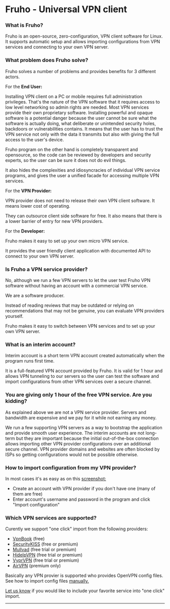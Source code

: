 # Fruho - Universal VPN client

### What is Fruho?

Fruho is an open-source, zero-configuration, VPN client software for Linux. It supports automatic setup and allows importing configurations from VPN services and connecting to your own VPN server.

### What problem does Fruho solve?

Fruho solves a number of problems and provides benefits for 3 different actors.

For the **End User:**

Installing VPN client on a PC or mobile requires full administration privileges. That's the nature of the VPN software that it requires access to low level networking so admin rights are needed. Most VPN services provide their own proprietary software. Installing powerful and opaque software is a potential danger because the user cannot be sure what the software is actually doing, what deliberate or unintended security holes, backdoors or vulnerabilities contains. It means that the user has to trust the VPN service not only with the data it transmits but also with giving the full access to the user's device.

Fruho program on the other hand is completely transparent and opensource, so the code can be reviewed by developers and security experts, so the user can be sure it does not do evil things.

It also hides the complexities and idiosyncracies of individual VPN service programs, and gives the user a unified facade for accessing multiple VPN services.

For the **VPN Provider:**

VPN provider does not need to release their own VPN client software. It means lower cost of operating.

They can outsource client side software for free. It also means that there is a lower barrier of entry for new VPN providers.

For the **Developer:**

Fruho makes it easy to set up your own micro VPN service.

It provides the user friendly client application with documented API to connect to your own VPN server.

### Is Fruho a VPN service provider?

No, although we run a few VPN servers to let the user test Fruho VPN software without having an account with a commercial VPN service.

We are a software producer.

Instead of reading reviews that may be outdated or relying on recommendations that may not be genuine, you can evaluate VPN providers yourself.

Fruho makes it easy to switch between VPN services and to set up your own VPN server.

### What is an interim account?

Interim account is a short term VPN account created automatically when the program runs first time.

It is a full-featured VPN account provided by Fruho. It is valid for 1 hour and allows VPN tunneling to our servers so the user can test the software and import configurations from other VPN services over a secure channel.

### You are giving only 1 hour of the free VPN service. Are you kidding?

As explained above we are not a VPN service provider. Servers and bandwidth are expensive and we pay for it while not earning any money.

We run a few supporting VPN servers as a way to bootstrap the application and provide smooth user experience. The interim accounts are not long-term but they are important because the initial out-of-the-box connection allows importing other VPN provider configurations over an additional secure channel. VPN provider domains and websites are often blocked by ISPs so getting configurations would not be possible otherwise.

### How to import configuration from my VPN provider?

In most cases it's as easy as on this [screenshot:](https://fruho.com/screenshots/6)

*   Create an account with VPN provider if you don't have one (many of them are free)
*   Enter account's username and password in the program and click "Import configuration"

### Which VPN services are supported?

Curently we support "one click" import from the following providers:

*   [VpnBook](https://fruho.com/redirect?urlid=vpnbook) (free)
*   [SecurityKISS](https://fruho.com/redirect?urlid=securitykiss) (free or premium)
*   [Mullvad](https://fruho.com/redirect?urlid=mullvad) (free trial or premium)
*   [HideIpVPN](https://fruho.com/redirect?urlid=hideipvpn) (free trial or premium)
*   [VyprVPN](https://fruho.com/redirect?urlid=vyprvpn) (free trial or premium)
*   [AirVPN](https://fruho.com/redirect?urlid=airvpn) (premium only)

Basically any VPN provier is supported who provides OpenVPN config files. See how to import config files [manually.](https://fruho.com/howto/1)

[Let us know](https://fruho.com/contact) if you would like to include your favorite service into "one click" import.

---
